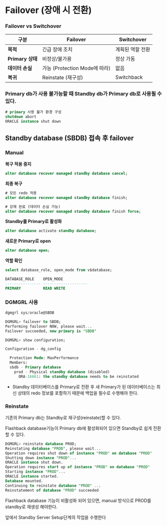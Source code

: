 # Failover (장애 시 전환)

### Failover vs Switchover

| 구분 | Failover | Switchover |
| --- | --- | --- |
| **목적** | 긴급 장애 조치 | 계획된 역할 전환 |
| **Primary 상태** | 비정상/불가용 | 정상 가동 |
| **데이터 손실** | 가능 (Protection Mode에 따라) | 없음 |
| **복귀** | Reinstate (재구성) | Switchback |

### Primary db가 사용 불가능할 때 Standby db가 Primary db로 사용될 수 있다.

```sql
# primary 사용 불가 환경 구성
shutdown abort
ORACLE instance shut down
```

## Standby database (SBDB) 접속 후 failover

### Manual

**복구 적용 중지**

```sql
alter database recover managed standby database cancel;
```

**최종 복구**

```sql
# 모든 redo 적용
alter database recover managed standby database finish;

# 강제 완료 (데이터 손실 가능)
alter database recover managed standby database finish force;
```

**Standby를 Primary로 활성화**

```sql
alter database activate standby database;
```

**새로운 Primary로 open**

```sql
alter database open;
```

**역할 확인**

```sql
select database_role, open_mode from v$database;

DATABASE_ROLE    OPEN_MODE
---------------- --------------------
PRIMARY          READ WRITE
```

### **DGMGRL 사용**

```sql
dgmgrl sys/oracle@SBDB 

DGMGRL> failover to SBDB;
Performing failover NOW, please wait...
Failover succeeded, new primary is "SBDB"

DGMGRL> show configuration;

Configuration - dg_config

  Protection Mode: MaxPerformance
  Members:
  sbdb - Primary database
    prod - Physical standby database (disabled)
      ORA-16661: the standby database needs to be reinstated
```

- Standby 데이터베이스를 Primary로 전환 후 새 Primary가 된 데이터베이스는 최신 상태의 redo 정보를 포함하기 때문에 백업을 필수로 수행해야 한다.

### Reinstate

기존의 Primary db는 Standby로 재구성(reinstate)할 수 있다.

Flashback database기능이 Primary db에 활성화되어 있으면 Standby로 쉽게 전환할 수 있다.

```sql
DGMGRL> reinstate database PROD;
Reinstating database "PROD", please wait...
Operation requires shut down of instance "PROD" on database "PROD"
Shutting down instance "PROD"...
ORACLE instance shut down.
Operation requires start up of instance "PROD" on database "PROD"
Starting instance "PROD"...
ORACLE instance started.
Database mounted.
Continuing to reinstate database "PROD" ...
Reinstatement of database "PROD" succeeded
```

Flashback database 기능이 비활성화 되어 있으면, manual 방식으로 PROD를 standby로 재생성 해야한다.

앞에서 Standby Server Setup단계의 작업을 수행한다
